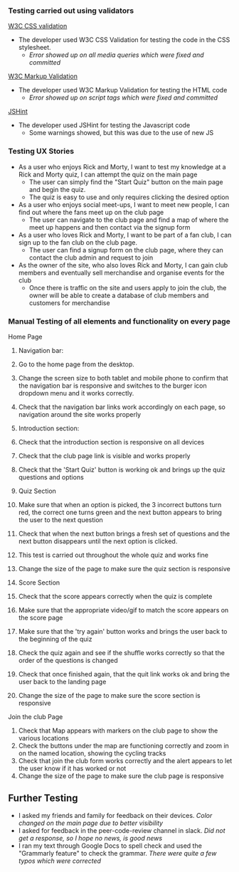 ### Testing carried out using validators

[W3C CSS validation](https://jigsaw.w3.org/css-validator/)
  * The developer used W3C CSS Validation for testing the code in the CSS stylesheet.
    *  *Error showed up on all media queries which were fixed and committed*
  
[W3C Markup Validation](https://validator.w3.org/)
  * The developer used W3C Markup Validation for testing the HTML code
    * *Error showed up on script tags which were fixed and committed*

[JSHint](https://jshint.com/)
* The developer used JSHint for testing the Javascript code
  * Some warnings showed, but this was due to the use of new JS
  

### Testing UX Stories

* As a user who enjoys Rick and Morty, I want to test my knowledge at a Rick and Morty quiz, I can attempt the quiz on the main page
  * The user can simply find the "Start Quiz" button on the main page and begin the quiz.
  * The quiz is easy to use and only requires clicking the desired option
* As a user who enjoys social meet-ups, I want to meet new people, I can find out where the fans meet up on the club page
  * The user can navigate to the club page and find a map of where the meet up happens and then contact via the signup form
* As a user who loves Rick and Morty, I want to be part of a fan club, I can sign up to the fan club on the club page.
  * The user can find a signup form on the club page, where they can contact the club admin and request to join
* As the owner of the site, who also loves Rick and Morty, I can gain club members and eventually sell merchandise and organise events for the club
  * Once there is traffic on the site and users apply to join the club, the owner will be able to create a database of club members and customers for merchandise

### Manual Testing of all elements and functionality on every page

Home Page

1. Navigation bar:
  1. Go to the home page from the desktop.
  2. Change the screen size to both tablet and mobile phone to confirm that the navigation bar is responsive and switches to the burger icon dropdown menu and it works correctly.
  3. Check that the navigation bar links work accordingly on each page, so navigation around the site works properly

2. Introduction section:
  1. Check that the introduction section is responsive on all devices
  2. Check that the club page link is visible and works properly
  3. Check that the 'Start Quiz' button is working ok and brings up the quiz questions and options

3. Quiz Section
  1. Make sure that when an option is picked, the 3 incorrect buttons turn red, the correct one turns green and the next button appears to bring the user to the next question
  2. Check that when the next button brings a fresh set of questions and the next button disappears until the next option is clicked.
  3. This test is carried out throughout the whole quiz and works fine
  4. Change the size of the page to make sure the quiz section is responsive

4. Score Section
  1. Check that the score appears correctly when the quiz is complete
  2. Make sure that the appropriate video/gif to match the score appears on the score page
  3. Make sure that the 'try again' button works and brings the user back to the beginning of the quiz
  4. Check the quiz again and see if the shuffle works correctly so that the order of the questions is changed
  5. Check that once finished again, that the quit link works ok and bring the user back to the landing page
  6. Change the size of the page to make sure the score section is responsive

Join the club Page
1.  Check that Map appears with markers on the club page to show the various locations
2.  Check the buttons under the map are functioning correctly and zoom in on the named location, showing the cycling tracks
3.  Check that join the club form works correctly and the alert appears to let the user know if it has worked or not
4.  Change the size of the page to make sure the club page is responsive

## Further Testing

* I asked my friends and family for feedback on their devices. *Color changed on the main page due to better visibility*
* I asked for feedback in the peer-code-review channel in slack. *Did not get a response, so I hope no news, is good news*
* I ran my text through Google Docs to spell check and used the "Grammarly feature" to check the grammar. *There were quite a few typos which were corrected*
